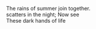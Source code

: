 The rains of summer join together.    
scatters in the night; Now see    
These dark hands of life    

